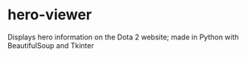 # hero-viewer
Displays hero information on the Dota 2 website; made in Python with BeautifulSoup and Tkinter
